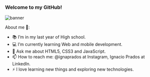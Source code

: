 ### Welcome to my GitHub!
<!-- **IgnacioPrados/Ignacio-Prados** is a ✨ _special_ ✨ repository because its `README.md` (this file) appears on your GitHub profile. -->

![banner](https://github.com/IgnacioPrados/IgnacioPrados/blob/main/banner.jpg?raw=true)


About me 👻:

- 📚 I’m in my last year of High school.
- 💻 I’m currently learning Web and mobile development.
- 💬 Ask me about HTML5, CSS3 and JavaScript.
- 📫 How to reach me: @ignaprados at Instagram, Ignacio Prados at LinkedIn.
- ⚡ I love learning new things and exploring new technologies.
